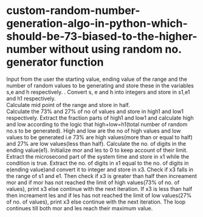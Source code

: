 # custom-random-number-generation-algo-in-python-which-should-be-73-biased-to-the-higher-number without using random no. generator function
Input from the user the starting value, ending value of the range and the number of random values to be generating and store these in the variables s,e and h respectively.   .
Convert s, e and h into integers and store in s1,e1 and h1 respectively.  
Calculate mid point of the range and store in half.  
Calculate the 73% and 27% of no of values and store in high1 and low1 respectively.
Extract the fraction parts of high1 and low1 and calculate high and low according to the logic that high+low=h1(total number of random no.s to be generated).
High and low are the no of high values and low values to be generated i.e 73% are high values(more than or equal to half) and 27% are low values(less than half).
Calculate the no. of digits in the ending value(e1).
Initialize mor and les to 0 to keep account of their limit.
Extract the microsecond part of the system time and store in x1 while the condition is true.
Extract the no. of digits in x1 equal to the no. of digits in e(ending value)and convert it to integer and store in x3.
Check if x3 falls in the range of s1 and e1.
Then check if x3 is greater than half then increament mor and if mor has not reached the limit of high values(73% of no. of values), print x3 else continue with the next iteration.
If x3 is less than half then increament les and if les has not reached the limit of low values(27% of no. of values), print x3 else continue with the next iteration.
The loop continues till both mor and les reach their maximum value.
